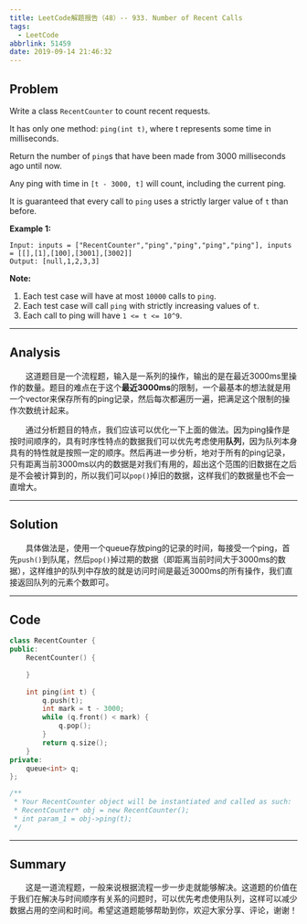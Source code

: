 ```yaml
---
title: LeetCode解题报告（48）-- 933. Number of Recent Calls
tags:
  - LeetCode
abbrlink: 51459
date: 2019-09-14 21:46:32
---
```


## Problem

Write a class `RecentCounter` to count recent requests.

It has only one method: `ping(int t)`, where t represents some time in milliseconds.

Return the number of `ping`s that have been made from 3000 milliseconds ago until now.

Any ping with time in `[t - 3000, t]` will count, including the current ping.

It is guaranteed that every call to `ping` uses a strictly larger value of `t` than before.

<!-- more -->

**Example 1:**

```
Input: inputs = ["RecentCounter","ping","ping","ping","ping"], inputs = [[],[1],[100],[3001],[3002]]
Output: [null,1,2,3,3]
```

**Note:**

1. Each test case will have at most `10000` calls to `ping`.
2. Each test case will call `ping` with strictly increasing values of `t`.
3. Each call to ping will have `1 <= t <= 10^9`.

------

## Analysis

&emsp;&emsp;这道题目是一个流程题，输入是一系列的操作，输出的是在最近3000ms里操作的数量。题目的难点在于这个**最近3000ms**的限制，一个最基本的想法就是用一个vector来保存所有的ping记录，然后每次都遍历一遍，把满足这个限制的操作次数统计起来。

&emsp;&emsp;通过分析题目的特点，我们应该可以优化一下上面的做法。因为ping操作是按时间顺序的，具有时序性特点的数据我们可以优先考虑使用**队列**，因为队列本身具有的特性就是按照一定的顺序。然后再进一步分析，地对于所有的ping记录，只有距离当前3000ms以内的数据是对我们有用的，超出这个范围的旧数据在之后是不会被计算到的，所以我们可以`pop()`掉旧的数据，这样我们的数据量也不会一直增大。

------

## Solution

&emsp;&emsp;具体做法是，使用一个queue存放ping的记录的时间，每接受一个ping，首先`push()`到队尾，然后`pop()`掉过期的数据（即距离当前时间大于3000ms的数据），这样维护的队列中存放的就是访问时间是最近3000ms的所有操作，我们直接返回队列的元素个数即可。

------

## Code

```c++
class RecentCounter {
public:
    RecentCounter() {
    
    }
    
    int ping(int t) {
        q.push(t);
        int mark = t - 3000;
        while (q.front() < mark) {
            q.pop();
        }
        return q.size();
    }
private:
    queue<int> q;
};

/**
 * Your RecentCounter object will be instantiated and called as such:
 * RecentCounter* obj = new RecentCounter();
 * int param_1 = obj->ping(t);
 */
```

------

## Summary

&emsp;&emsp;这是一道流程题，一般来说根据流程一步一步走就能够解决。这道题的价值在于我们在解决与时间顺序有关系的问题时，可以优先考虑使用队列，这样可以减少数据占用的空间和时间。希望这道题能够帮助到你，欢迎大家分享、评论，谢谢！
